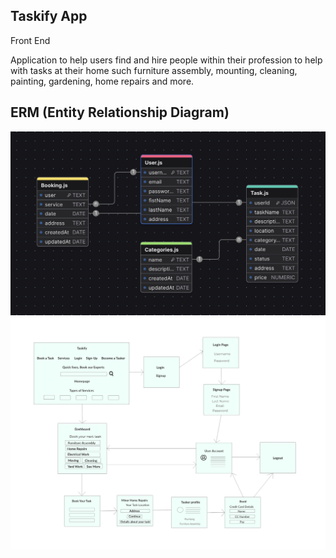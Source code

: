 ## Taskify App

Front End

Application to help users find and hire people within their profession to help with tasks at their home such furniture assembly, mounting, cleaning, painting, gardening, home repairs and more.

## ERM (Entity Relationship Diagram)

![Taskify Logo](./src/assets/taskify-app.jpg)
![Taskify Wireframe](./src/assets/taskify-wireframe-v1.png)

